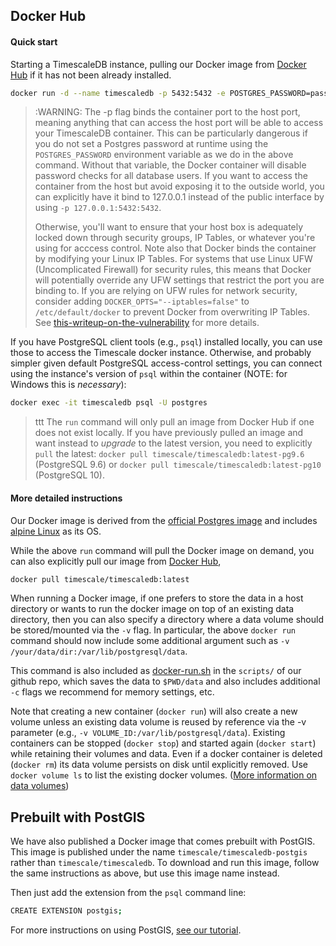 ## Docker Hub [](docker)

#### Quick start

Starting a TimescaleDB instance, pulling our Docker image from [Docker Hub][] if it has not been already installed.

```bash
docker run -d --name timescaledb -p 5432:5432 -e POSTGRES_PASSWORD=password timescale/timescaledb
```

>:WARNING: The -p flag binds the container port to the host port, meaning
anything that can access the host port will be able to access your TimescaleDB
container. This can be particularly dangerous if you do not set a Postgres
password at runtime using the `POSTGRES_PASSWORD` environment variable as we
do in the above command. Without that variable, the Docker container will disable
password checks for all database users. If you want to access the container
from the host but avoid exposing it to the outside world, you can explicitly
have it bind to 127.0.0.1 instead of the public interface by using
`-p 127.0.0.1:5432:5432`.
>
>Otherwise, you'll want to ensure that your host box is adequately locked down
through security groups, IP Tables, or whatever you're using for acccess control.
Note also that Docker binds the container by modifying your Linux IP Tables.
For systems that use Linux UFW (Uncomplicated Firewall) for security rules,
this means that Docker will potentially override any UFW settings that restrict
the port you are binding to. If you are relying on UFW rules for network
security, consider adding `DOCKER_OPTS="--iptables=false"` to `/etc/default/docker`
to prevent Docker from overwriting IP Tables. See [this-writeup-on-the-vulnerability]
for more details.

If you have PostgreSQL client tools (e.g., `psql`) installed locally,
you can use those to access the Timescale docker instance.  Otherwise,
and probably simpler given default PostgreSQL access-control settings,
you can connect using the instance's version of `psql` within the
container (NOTE: for Windows this is _necessary_):

```bash
docker exec -it timescaledb psql -U postgres
```

>ttt The `run` command will only pull an image from Docker Hub if one
does not exist locally.  If you have previously pulled an image and
want instead to *upgrade* to the latest version, you need to
explicitly `pull` the latest:
`docker pull timescale/timescaledb:latest-pg9.6` (PostgreSQL 9.6) or
`docker pull timescale/timescaledb:latest-pg10` (PostgreSQL 10).

#### More detailed instructions

Our Docker image is derived from the [official Postgres image][] and
includes [alpine Linux][] as its OS.

While the above `run` command will pull the Docker image on demand,
you can also explicitly pull our image from [Docker Hub][],

```bash
docker pull timescale/timescaledb:latest
```

When running a Docker image, if one prefers to store the data in a
host directory or wants to run the docker image on top of an existing
data directory, then you can also specify a directory where a data
volume should be stored/mounted via the `-v` flag.  In particular, the
above `docker run` command should now include some additional argument
such as `-v /your/data/dir:/var/lib/postgresql/data`.

This command is also included as [docker-run.sh][] in the `scripts/`
of our github repo, which saves the data to `$PWD/data` and also
includes additional `-c` flags we recommend for memory settings, etc.

Note that creating a new container (`docker run`) will also create a new
volume unless an existing data volume is reused by reference via the
-v parameter (e.g., `-v VOLUME_ID:/var/lib/postgresql/data`). Existing
containers can be stopped (`docker stop`) and started again (`docker
start`) while retaining their volumes and data. Even if a docker
container is deleted (`docker rm`) its data volume persists on disk
until explicitly removed. Use `docker volume ls` to list the existing
docker volumes.
([More information on data volumes][docker-data-volumes])

## Prebuilt with PostGIS

We have also published a Docker image that comes prebuilt with
PostGIS.  This image is published under the
name `timescale/timescaledb-postgis` rather than `timescale/timescaledb`.
To download and run this image, follow the same instructions as above,
but use this image name instead.

Then just add the extension from the `psql` command line:
```bash
CREATE EXTENSION postgis;
```
For more instructions on using PostGIS, [see our tutorial][tutorial-postgis].

[official Postgres image]: https://github.com/docker-library/postgres/
[this-writeup-on-the-vulnerability]: https://www.techrepublic.com/article/how-to-fix-the-docker-and-ufw-security-flaw
[alpine Linux]: https://alpinelinux.org/
[Docker Hub]: https://hub.docker.com/r/timescale/timescaledb/
[docker-run.sh]: https://github.com/timescale/timescaledb/blob/master/scripts/docker-run.sh
[docker-data-volumes]: https://docs.docker.com/engine/tutorials/dockervolumes/#data-volumes
[tutorial-postgis]: http://docs.timescale.com/tutorials/tutorial-hello-nyc#tutorial-postgis
